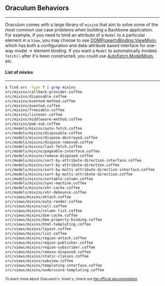 Oraculum Behaviors
------------------
------------------

Oraculum comes with a large library of `mixin`s that aim to solve some of the most common use case problems when building a Backbone application. For example, if you need to bind an attribute of a `Model` to a particular element in a `View`, you may choose to use <a href="docs/src/views/mixins/dom-property-binding.coffee.html" rel="external" target="_blank">DOMPropertyBinding.ViewMixin</a>, which has both a configuration and data-attribute based interface for one-way model -> element binding. If you want a `Model` to automatically invokes `fetch()` after it's been constructed, you could use <a href="docs/models/mixins/auto-fetch.coffee.html" rel="external" target="_blank">AutoFetch.ModelMixin</a>, etc.

#### List of mixins
-------------------
```bash
$ find src -type f | grep mixins
src/mixins/callback-provider.coffee
src/mixins/disposable.coffee
src/mixins/evented-method.coffee
src/mixins/evented.coffee
src/mixins/freezable.coffee
src/mixins/listener.coffee
src/mixins/middleware-method.coffee
src/mixins/pub-sub.coffee
src/models/mixins/auto-fetch.coffee
src/models/mixins/disposable.coffee
src/models/mixins/dispose-destroyed.coffee
src/models/mixins/dispose-removed.coffee
src/models/mixins/last-fetch.coffee
src/models/mixins/pageable-interface.coffee
src/models/mixins/remove-disposed.coffee
src/models/mixins/sort-by-attribute-direction-interface.coffee
src/models/mixins/sort-by-attribute-direction.coffee
src/models/mixins/sort-by-multi-attribute-direction-interface.coffee
src/models/mixins/sort-by-multi-attribute-direction.coffee
src/models/mixins/sortable-column.coffee
src/models/mixins/sync-machine.coffee
src/models/mixins/xhr-cache.coffee
src/models/mixins/xhr-debounce.coffee
src/views/mixins/attach.coffee
src/views/mixins/auto-render.coffee
src/views/mixins/cell.coffee
src/views/mixins/column-list.coffee
src/views/mixins/dom-cache.coffee
src/views/mixins/dom-property-binding.coffee
src/views/mixins/html-templating.coffee
src/views/mixins/layout.coffee
src/views/mixins/list.coffee
src/views/mixins/region-attach.coffee
src/views/mixins/region-publisher.coffee
src/views/mixins/region-subscriber.coffee
src/views/mixins/remove-disposed.coffee
src/views/mixins/static-classes.coffee
src/views/mixins/subview.coffee
src/views/mixins/templating-interface.coffee
src/views/mixins/underscore-templating.coffee
```

<small class="pull-right">
  To learn more about Oraculum's `mixin`s, check out <a href="docs/README.md.html" rel="external">the official documentation</a>
</small>
